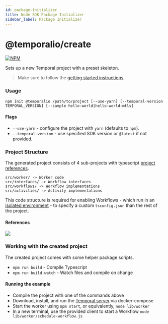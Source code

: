 ```yaml
---
id: package-initializer
title: Node SDK Package Initializer
sidebar_label: Package Initializer
---
```


# @temporalio/create

[![NPM](https://img.shields.io/npm/v/@temporalio/create)](https://www.npmjs.com/package/@temporalio/create)

Sets up a new Temporal project with a preset skeleton.

> Make sure to follow the [getting started instructions](/docs/node/getting-started/#install-system-dependencies).

### Usage

```
npm init @temporalio /path/to/project [--use-yarn] [--temporal-version TEMPORAL_VERSION] [--sample hello-world|hello-world-mtls]
```

#### Flags

- `--use-yarn` - configure the project with `yarn` (defaults to `npm`).
- `--temporal-version` - use specified SDK version or `@latest` if not provided.

### Project Structure

The generated project consists of 4 sub-projects with typescript [project references][ts-project-references].

```
src/worker/ -> Worker code
src/interfaces/ -> Workflow interfaces
src/workflows/ -> Workflow implementations
src/activities/ -> Activity implementations
```

This code structure is required for enabling Workflows - which run in an [isolated environment](/docs/node/hello-world/#workflows) - to specify a custom `tsconfig.json` than the rest of the project.

#### References

[![](https://mermaid.ink/svg/eyJjb2RlIjoiZ3JhcGggVERcbiAgICBXUksod29ya2VyKSAtLT4gV0ZcbiAgICBXRih3b3JrZmxvd3MpIC0tPiBJXG4gICAgV0YgLS0-IEFcbiAgICBBKGFjdGl2aXRpZXMpIC0tPiBJXG4gICAgV1JLIC0tPiBJXG4gICAgSShpbnRlcmZhY2VzKSIsIm1lcm1haWQiOnsidGhlbWUiOiJkZWZhdWx0IiwiZmxvd2NoYXJ0Ijp7ImN1cnZlIjoiYmFzaXMifSwidGhlbWVDU1MiOiIubGFiZWwgZm9yZWlnbk9iamVjdCB7IG92ZXJmbG93OiB2aXNpYmxlOyB9In0sInVwZGF0ZUVkaXRvciI6ZmFsc2V9)](https://mermaid-js.github.io/mermaid-live-editor/#/edit/eyJjb2RlIjoiZ3JhcGggVERcbiAgICBXUksod29ya2VyKSAtLT4gV0ZcbiAgICBXRih3b3JrZmxvd3MpIC0tPiBJXG4gICAgV0YgLS0-IEFcbiAgICBBKGFjdGl2aXRpZXMpIC0tPiBJXG4gICAgV1JLIC0tPiBJXG4gICAgSShpbnRlcmZhY2VzKSIsIm1lcm1haWQiOnsidGhlbWUiOiJkZWZhdWx0IiwiZmxvd2NoYXJ0Ijp7ImN1cnZlIjoiYmFzaXMifSwidGhlbWVDU1MiOiIubGFiZWwgZm9yZWlnbk9iamVjdCB7IG92ZXJmbG93OiB2aXNpYmxlOyB9In0sInVwZGF0ZUVkaXRvciI6ZmFsc2V9)

### Working with the created project

The created project comes with some helper package scripts.

- `npm run build` - Compile Typescript
- `npm run build.watch` - Watch files and compile on change

#### Running the example

- Compile the project with one of the commands above
- Download, install, and run the [Temporal server][local-server] via docker-compose
- Start the worker using `npm start`, or equivalently, `node lib/worker`
- In a new terminal, use the provided client to start a Workflow `node lib/worker/schedule-workflow.js`

[ts-project-references]: https://www.typescriptlang.org/tsconfig#references
[npm-init]: https://docs.npmjs.com/cli/v6/commands/npm-init
[local-server]: /docs/server/quick-install
